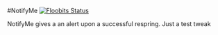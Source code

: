 #NotifyMe [![Floobits Status](https://floobits.com/FromDerik/CodeSquad.svg)](https://floobits.com/FromDerik/CodeSquad/redirect)

NotifyMe gives a an alert upon a successful respring.
Just a test tweak
